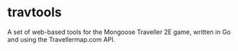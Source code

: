 # travtools
A set of web-based tools for the Mongoose Traveller 2E game, written in Go and using the Travellermap.com API.
